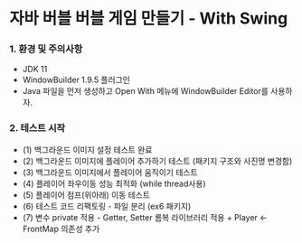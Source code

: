 # 자바 버블 버블 게임 만들기 - With Swing

### 1. 환경 및 주의사항
- JDK 11
- WindowBuilder 1.9.5 플러그인
- Java 파일을 먼저 생성하고 Open With 메뉴에 WindowBuilder Editor를 사용하자.

### 2. 테스트 시작
- (1) 백그라운드 이미지 설정 테스트 완료
- (2) 백그라운드 이미지에 플레이어 추가하기 테스트 (패키지 구조와 사진명 변경함)
- (3) 백그라운드 이미지에서 플레이어 움직이기 테스트
- (4) 플레이어 좌우이동 성능 최적화 (while thread사용)
- (5) 플레이어 점프(위아래) 이동 테스트
- (6) 테스트 코드 리팩토링 - 파일 분리 (ex6 패키지)
- (7) 변수 private 적용 - Getter, Setter 롬복 라이브러리 적용 + Player <- FrontMap 의존성 추가

